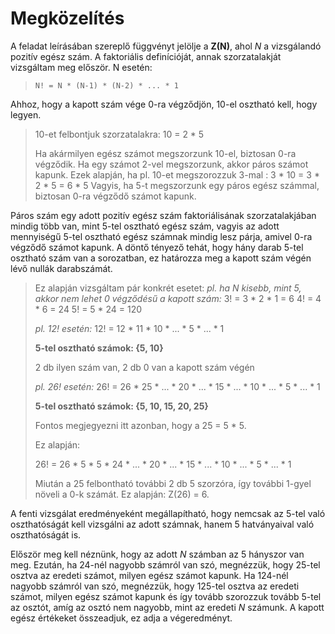# Megközelítés
A feladat leírásában szereplő függvényt jelölje a **Z(N)**, ahol *N* a vizsgálandó pozitív egész szám.
A faktoriális definícióját, annak szorzatalakját vizsgáltam meg először. N esetén:
>  ` N! = N * (N-1) * (N-2) * ... * 1 `

Ahhoz, hogy a kapott szám vége 0-ra végződjön, 10-el osztható kell, hogy legyen.
> 
> 10-et felbontjuk szorzatalakra: 10 = 2 * 5
> 
> Ha akármilyen egész számot megszorzunk 10-el, biztosan 0-ra végződik. Ha egy számot 2-vel megszorzunk, akkor páros számot kapunk.
> Ezek alapján, ha pl. 10-et megszorozzuk 3-mal : 3 * 10 = 3 * 2 * 5 = 6 * 5
> Vagyis, ha 5-t megszorzunk egy páros egész számmal, biztosan 0-ra végződő számot kapunk.

Páros szám egy adott pozitív egész szám faktoriálisának szorzatalakjában mindig több van, mint 5-tel osztható egész szám, vagyis az adott mennyiségű 5-tel osztható egész számnak mindig lesz párja, amivel 0-ra végződő számot kapunk.
A döntő tényező tehát, hogy hány darab 5-tel osztható szám van a sorozatban, ez határozza meg a kapott szám végén lévő nullák darabszámát.

>  Ez alapján  vizsgáltam pár konkrét esetet:
> *pl. ha N kisebb, mint 5, akkor nem lehet 0 végződésű a kapott szám:*
> 3! = 3 * 2 * 1 = 6
> 4! = 4 * 6 = 24
> 5! = 5 * 24 = 120
> 
> *pl. 12! esetén:*
> 12! = 12 * 11 * 10 * ... * 5 * ... * 1
> 
> **5-tel osztható számok: {5, 10}**
> 
> 2 db ilyen szám van, 2 db 0 van a kapott szám végén
>
> *pl. 26! esetén:*
> 26! = 26 * 25 * ... * 20 * ... * 15 * ... * 10 * ... * 5 * ... * 1
>
> **5-tel osztható számok: {5, 10, 15, 20, 25}**
>
> Fontos megjegyezni itt azonban, hogy a 25 = 5 * 5.
>
> Ez alapján:
>
> 26! = 26 * 5 * 5 * 24 * ... * 20 * ... * 15 * ... * 10 * ... * 5 * ... * 1
>
> Miután a 25 felbontható további 2 db 5 szorzóra, így további 1-gyel növeli a 0-k számát.
> Ez alapján: Z(26) = 6.
>

A fenti vizsgálat eredményeként megállapítható, hogy nemcsak az 5-tel való oszthatóságát kell vizsgálni az adott számnak, hanem 5 hatványaival való oszthatóságát is.

Először meg kell néznünk, hogy az adott *N* számban az 5 hányszor van meg.
Ezután, ha 24-nél nagyobb számról van szó, megnézzük, hogy 25-tel osztva az eredeti számot, milyen egész számot kapunk.
Ha 124-nél nagyobb számról van szó, megnézzük, hogy 125-tel osztva az eredeti számot, milyen egész számot kapunk és így tovább szorozzuk tovább 5-tel az osztót, amíg az osztó nem nagyobb, mint az eredeti *N* számunk.
A kapott egész értékeket összeadjuk, ez adja a végeredményt.
